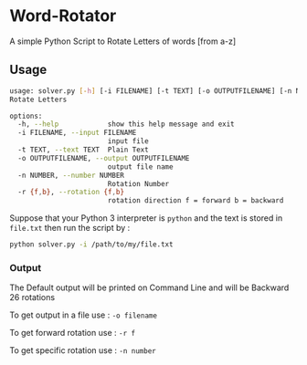 # Word-Rotator
A simple Python Script to Rotate Letters of words [from a-z]

## Usage

```bash
usage: solver.py [-h] [-i FILENAME] [-t TEXT] [-o OUTPUTFILENAME] [-n NUMBER] [-r {f,b}]                                
Rotate Letters

options:
  -h, --help            show this help message and exit
  -i FILENAME, --input FILENAME
                        input file
  -t TEXT, --text TEXT  Plain Text
  -o OUTPUTFILENAME, --output OUTPUTFILENAME
                        output file name
  -n NUMBER, --number NUMBER
                        Rotation Number
  -r {f,b}, --rotation {f,b}
                        rotation direction f = forward b = backward
```

Suppose that your Python 3 interpreter is ``python`` and the text is stored in ``file.txt`` then run the script by : 
```bash
python solver.py -i /path/to/my/file.txt
```
### Output

The Default output will be printed on Command Line and will be Backward 26 rotations

To get output in a file use : ``-o filename``

To get forward rotation use : `` -r f ``

To get specific rotation use : ``-n number``
